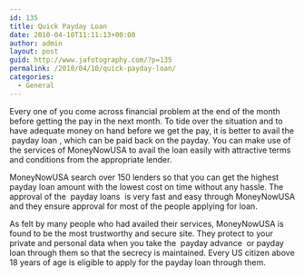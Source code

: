 ```yaml
---
id: 135
title: Quick Payday Loan
date: 2010-04-10T11:11:13+00:00
author: admin
layout: post
guid: http://www.jafotography.com/?p=135
permalink: /2010/04/10/quick-payday-loan/
categories:
  - General
---
```

Every one of you come across financial problem at the end of the month before getting the pay in the next month. To tide over the situation and to have adequate money on hand before we get the pay, it is better to avail the &nbsp;payday loan&nbsp;, which can be paid back on the payday. You can make use of the services of MoneyNowUSA to avail the loan easily with attractive terms and conditions from the appropriate lender.

MoneyNowUSA search over 150 lenders so that you can get the highest payday loan amount with the lowest cost on time without any hassle. The approval of the &nbsp;payday loans&nbsp; is very fast and easy through MoneyNowUSA and they ensure approval for most of the people applying for loan.

As felt by many people who had availed their services, MoneyNowUSA is found to be the most trustworthy and secure site. They protect to your private and personal data when you take the &nbsp;payday advance&nbsp; or payday loan through them so that the secrecy is maintained. Every US citizen above 18 years of age is eligible to apply for the payday loan through them.